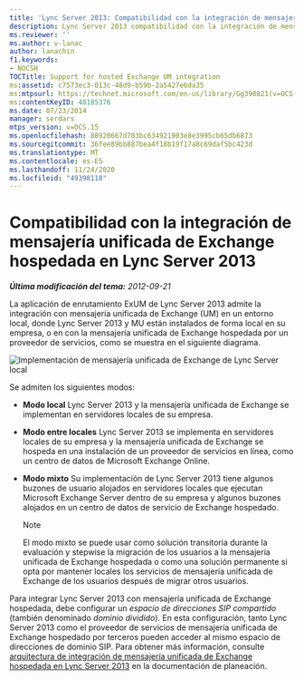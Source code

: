 ```yaml
---
title: 'Lync Server 2013: Compatibilidad con la integración de mensajería unificada de Exchange hospedada'
description: Lync Server 2013 compatibilidad con la integración de mensajería unificada de Exchange hospedado.
ms.reviewer: ''
ms.author: v-lanac
author: lanachin
f1.keywords:
- NOCSH
TOCTitle: Support for hosted Exchange UM integration
ms:assetid: c7573ec3-013c-48d9-b59b-2a5427e6da35
ms:mtpsurl: https://technet.microsoft.com/en-us/library/Gg398821(v=OCS.15)
ms:contentKeyID: 48185376
ms.date: 07/23/2014
manager: serdars
mtps_version: v=OCS.15
ms.openlocfilehash: 88920667d703bc634921903e8e3995cb65db6873
ms.sourcegitcommit: 36fee89bb887bea4f18b19f17a8c69daf5bc423d
ms.translationtype: MT
ms.contentlocale: es-ES
ms.lasthandoff: 11/24/2020
ms.locfileid: "49398118"
---
```

# <a name="support-for-hosted-exchange-um-integration-in-lync-server-2013"></a>Compatibilidad con la integración de mensajería unificada de Exchange hospedada en Lync Server 2013

<div data-xmlns="http://www.w3.org/1999/xhtml">

<div class="topic" data-xmlns="http://www.w3.org/1999/xhtml" data-msxsl="urn:schemas-microsoft-com:xslt" data-cs="https://msdn.microsoft.com/">

<div data-asp="https://msdn2.microsoft.com/asp">



</div>

<div id="mainSection">

<div id="mainBody">

<span> </span>

_**Última modificación del tema:** 2012-09-21_

La aplicación de enrutamiento ExUM de Lync Server 2013 admite la integración con mensajería unificada de Exchange (UM) en un entorno local, donde Lync Server 2013 y MU están instalados de forma local en su empresa, o en con la mensajería unificada de Exchange hospedada por un proveedor de servicios, como se muestra en el siguiente diagrama.

![Implementación de mensajería unificada de Exchange de Lync Server local](images/Gg398821.d6498eb9-87ee-40f3-8ecd-852f91546590(OCS.15).jpg "Implementación de mensajería unificada de Exchange de Lync Server local")

Se admiten los siguientes modos:

  - **Modo local**   Lync Server 2013 y la mensajería unificada de Exchange se implementan en servidores locales de su empresa.

  - **Modo entre locales**   Lync Server 2013 se implementa en servidores locales de su empresa y la mensajería unificada de Exchange se hospeda en una instalación de un proveedor de servicios en línea, como un centro de datos de Microsoft Exchange Online.

  - **Modo mixto**   Su implementación de Lync Server 2013 tiene algunos buzones de usuario alojados en servidores locales que ejecutan Microsoft Exchange Server dentro de su empresa y algunos buzones alojados en un centro de datos de servicio de Exchange hospedado.
    
    <div>
    

    > [!NOTE]  
    > El modo mixto se puede usar como solución transitoria durante la evaluación y stepwise la migración de los usuarios a la mensajería unificada de Exchange hospedada o como una solución permanente si opta por mantener locales los servicios de mensajería unificada de Exchange de los usuarios después de migrar otros usuarios.

    
    </div>

Para integrar Lync Server 2013 con mensajería unificada de Exchange hospedada, debe configurar un *espacio de direcciones SIP compartido* (también denominado *dominio dividido*). En esta configuración, tanto Lync Server 2013 como el proveedor de servicios de mensajería unificada de Exchange hospedado por terceros pueden acceder al mismo espacio de direcciones de dominio SIP. Para obtener más información, consulte [arquitectura de integración de mensajería unificada de Exchange hospedada en Lync Server 2013](lync-server-2013-hosted-exchange-um-integration-architecture.md) en la documentación de planeación.

</div>

<span> </span>

</div>

</div>

</div>

